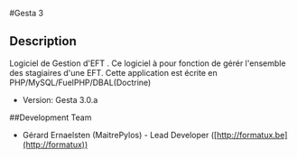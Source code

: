#Gesta 3


## Description

Logiciel de Gestion d'EFT .
Ce logiciel à pour fonction de gérér l'ensemble des stagiaires d'une EFT.
Cette application est écrite en PHP/MySQL/FuelPHP/DBAL(Doctrine)


* Version: Gesta 3.0.a

##Development Team

* Gérard Ernaelsten (MaitrePylos) - Lead Developer ([http://formatux.be](http://formatux))


